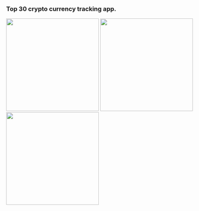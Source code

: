 ### Top 30 crypto currency tracking app.


<p align="left">
  <img src="https://github.com/ozdemirberkay/Crypto-Tracker/assets/55758394/24883fa7-9814-4cad-9de3-6acb28466139" width="250" />
  <img src="https://github.com/ozdemirberkay/Crypto-Tracker/assets/55758394/30ae7b94-abe3-4855-bbad-b4848d8c69d2" width="250" />
  <img src="https://github.com/ozdemirberkay/Crypto-Tracker/assets/55758394/a3dd0daf-ad38-451f-8806-01d37639fcf7" width="250" />
</p>

